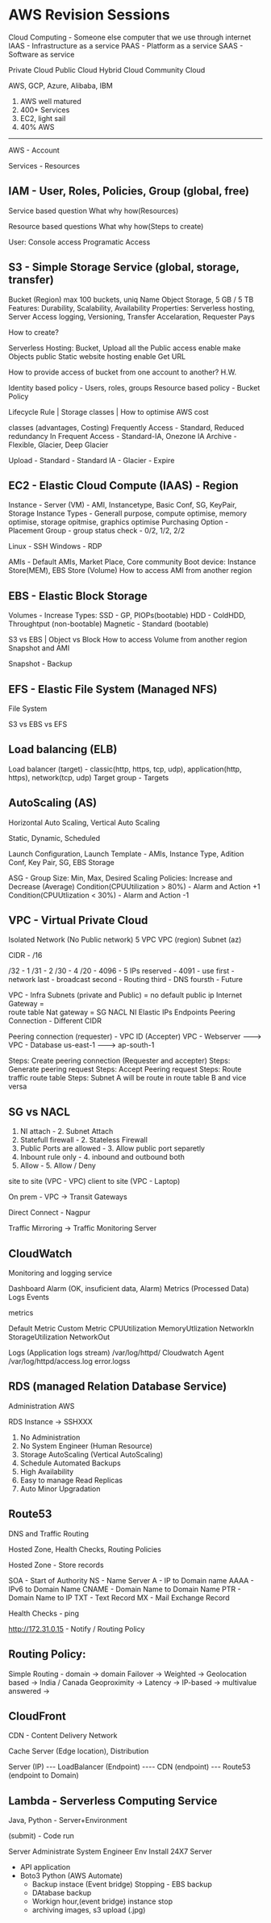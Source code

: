 # AWS Revision Sessions

Cloud Computing - Someone else computer that we use through internet
IAAS - Infrastructure as a service
PAAS - Platform as a service
SAAS - Software as service

Private Cloud 
Public Cloud 
Hybrid Cloud
Community Cloud

AWS, GCP, Azure, Alibaba, IBM

1. AWS well matured
2. 400+ Services
3. EC2, light sail
4. 40% AWS
----------------------

AWS - Account 

Services - Resources
## IAM - User, Roles, Policies, Group (global, free)

Service based question
What why how(Resources)

Resource based questions
What why how(Steps to create)

User:
Console access
Programatic Access 

## S3 - Simple Storage Service (global, storage, transfer)
Bucket (Region) max 100 buckets, uniq Name
Object Storage,  5 GB / 5 TB
Features: Durability, Scalability, Availability 
Properties: Serverless hosting, Server Access logging, Versioning, Transfer Accelaration, Requester Pays

How to create?

Serverless Hosting:
Bucket,
Upload all the 
Public access enable
make Objects public
Static website hosting enable
Get URL

How to provide access of bucket from one account to another? H.W.

Identity based policy - Users, roles, groups
Resource based policy - Bucket Policy

Lifecycle Rule | Storage classes | How to optimise AWS cost

classes (advantages, Costing)
Frequently Access - Standard, Reduced redundancy
In Frequent Access - Standard-IA, Onezone IA
Archive - Flexible, Glacier, Deep Glacier

Upload - Standard - Standard IA - Glacier - Expire

## EC2 - Elastic Cloud Compute (IAAS) - Region
Instance - Server (VM) - AMI, Instancetype, Basic Conf, SG, KeyPair, Storage
Instance Types - Generall purpose, compute optimise, memory optimise, storage opitmise, graphics optimise
Purchasing Option - 
Placement Group - group
status check - 0/2, 1/2, 2/2

Linux - SSH
Windows - RDP

AMIs -  Default AMIs, Market Place, Core community
Boot device: Instance Store(MEM), EBS Store (Volume)
How to access AMI from another region

## EBS - Elastic Block Storage
Volumes - Increase
Types: 
SSD - GP, PIOPs(bootable)
HDD - ColdHDD, Throughtput (non-bootable)
Magnetic - Standard (bootable)

S3 vs EBS | Object vs Block 
How to access Volume from another region
Snapshot and AMI

Snapshot - Backup 

## EFS - Elastic File System (Managed NFS)
File System

S3 vs EBS vs EFS 

## Load balancing (ELB)
Load balancer (target) - classic(http, https, tcp, udp), application(http, https), network(tcp, udp)
Target group - Targets 

## AutoScaling (AS)

Horizontal Auto Scaling, Vertical Auto Scaling

Static, Dynamic, Scheduled

Launch Configuration, Launch Template - AMIs, Instance Type, Adition Conf, Key Pair, SG, EBS Storage

ASG - Group Size: Min, Max, Desired
    Scaling Policies: Increase and Decrease (Average)
            Condition(CPUUtilization > 80%) - Alarm and Action +1
            Condition(CPUUtlization < 30%) - Alarm and Action -1



## VPC - Virtual Private Cloud

Isolated Network (No Public network)
5 VPC
VPC (region)
Subnet (az)

CIDR - /16

/32 - 1
/31 - 2
/30 - 4
/20 - 4096 - 5 IPs reserved - 4091 - use 
first - network
last - broadcast
second - Routing
third - DNS
foursth - Future

VPC - Infra
Subnets (private and Public) = no default public ip 
Internet Gateway =  
route table 
Nat gateway =
SG
NACL
NI
Elastic IPs
Endpoints
Peering Connection - Different CIDR

Peering connection (requester) - VPC ID (Accepter)
VPC - Webserver  ---> VPC - Database
us-east-1 ---> ap-south-1   


Steps: Create peering connection (Requester and accepter)
Steps: Generate peering request 
Steps: Accept Peering request
Steps: Route traffic route table
Steps: Subnet A will be route in route table B and vice versa


SG vs NACL
----------
1. NI attach  - 2. Subnet Attach
2. Statefull firewall - 2. Stateless Firewall
3. Public Ports are allowed - 3. Allow public port separetly
4. Inbount rule only - 4. inbound and outbound both
5. Allow - 5. Allow / Deny


site to site (VPC - VPC)
client to site (VPC - Laptop)

On prem - VPC -> Transit Gateways

Direct Connect - Nagpur 


Traffic Mirroring -> Traffic Monitoring Server

## CloudWatch

Monitoring and logging service

Dashboard
Alarm  (OK, insuficient data, Alarm)
Metrics (Processed Data)
Logs
Events

metrics

Default Metric      Custom Metric
CPUUtilization      MemoryUtlization 
NetworkIn           StorageUtilization
NetworkOut

Logs (Application logs stream)  /var/log/httpd/
Cloudwatch Agent /var/log/httpd/access.log   error.logss


## RDS (managed Relation Database Service)

Administration AWS

RDS Instance -> SSHXXX

1) No Administration
2) No System Engineer (Human Resource) 
3) Storage AutoScaling (Vertical AutoScaling)
4) Schedule Automated Backups
5) High Availability
6) Easy to manage Read Replicas
7) Auto Minor Upgradation  

## Route53 

DNS and Traffic Routing 

Hosted Zone, Health Checks, Routing Policies

Hosted Zone - Store records

SOA - Start of Authority
NS - Name Server
A - IP to Domain name
AAAA - IPv6 to Domain Name
CNAME - Domain Name to Domain Name
PTR - Domain Name to IP
TXT - Text Record
MX - Mail Exchange Record

Health Checks - ping 
 
http://172.31.0.15 - Notify / Routing Policy


Routing Policy:
-------------

Simple Routing - domain -> domain
Failover -> 
Weighted -> 
Geolocation based -> India / Canada
Geoproximity -> 
Latency -> 
IP-based -> 
multivalue answered -> 


## CloudFront
CDN - Content Delivery Network

Cache Server (Edge location), Distribution


Server (IP) --- LoadBalancer (Endpoint) ---- CDN (endpoint) --- Route53 (endpoint to Domain)

## Lambda - Serverless Computing Service

Java, Python - Server+Environment

(submit) - Code run 

Server Administrate
System Engineer
Env
Install
24X7 Server

- API application
- Boto3 Python (AWS Automate)
    - Backup instace (Event bridge) Stopping - EBS backup
    - DAtabase backup
    - Workign hour,(event bridge) instance stop
    - archiving images, s3 upload (.jpg)
